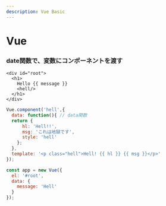 ```yaml
---
description: Vue Basic
---
```


# Vue

### date関数で、変数にコンポーネントを渡す

```markup
<div id="root">
  <h1>
    Hello {{ message }}
    <hell/>
  </h1>
</div>
```

```javascript
Vue.component('hell',{
  data: function(){ // data関数
  return {
      hl: 'Hell!!',
      msg: 'これは地獄です',
      style: 'hell'
    };
  },
  template: '<p class="hell">Hell! {{ hl }} {{ msg }}</p>'
});

const app = new Vue({
  el: '#root',
  data: {
    message: 'Hell'
  }
});
```





